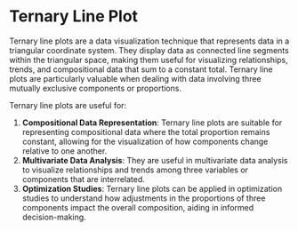 # Ternary Line Plot

Ternary line plots are a data visualization technique that represents data in a triangular coordinate system. They display data as connected line segments within the triangular space, making them useful for visualizing relationships, trends, and compositional data that sum to a constant total. Ternary line plots are particularly valuable when dealing with data involving three mutually exclusive components or proportions.

Ternary line plots are useful for:

1. **Compositional Data Representation**: Ternary line plots are suitable for representing compositional data where the total proportion remains constant, allowing for the visualization of how components change relative to one another.
2. **Multivariate Data Analysis**: They are useful in multivariate data analysis to visualize relationships and trends among three variables or components that are interrelated.
3. **Optimization Studies**: Ternary line plots can be applied in optimization studies to understand how adjustments in the proportions of three components impact the overall composition, aiding in informed decision-making.
